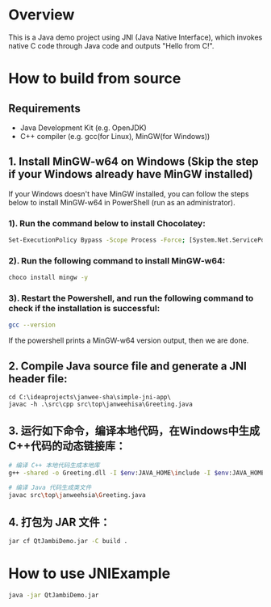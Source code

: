 # Overview

This is a Java demo project using JNI (Java Native Interface), 
    which invokes native C code through Java code and outputs "Hello from C!".

# How to build from source

## Requirements
- Java Development Kit (e.g. OpenJDK)
- C++ compiler (e.g. gcc(for Linux), MinGW(for Windows))

## 1. Install MinGW-w64 on Windows (Skip the step if your Windows already have MinGW installed)

If your Windows doesn't have MinGW installed, 
    you can follow the steps below to install MinGW-w64 in PowerShell (run as an administrator). 

### 1). Run the command below to install Chocolatey:
```bash
Set-ExecutionPolicy Bypass -Scope Process -Force; [System.Net.ServicePointManager]::SecurityProtocol = [System.Net.ServicePointManager]::SecurityProtocol -bor 3072; iex ((New-Object System.Net.WebClient).DownloadString('https://chocolatey.org/install.ps1'))
```

### 2). Run the following command to install MinGW-w64:
```bash
choco install mingw -y
```

### 3). Restart the Powershell, and run the following command to check if the installation is successful:
```bash
gcc --version
```
If the powershell prints a MinGW-w64 version output, then we are done.

## 2. Compile Java source file and generate a JNI header file:
```
cd C:\ideaprojects\janwee-sha\simple-jni-app\
javac -h .\src\cpp src\top\janweehisa\Greeting.java
```

## 3. 运行如下命令，编译本地代码，在Windows中生成C++代码的动态链接库：
```bash
# 编译 C++ 本地代码生成本地库
g++ -shared -o Greeting.dll -I $env:JAVA_HOME\include -I $env:JAVA_HOME\include\win32 src\cpp\Greeting.cpp

# 编译 Java 代码生成类文件
javac src\top\janweehsia\Greeting.java
```

## 4. 打包为 JAR 文件：

```bash
jar cf QtJambiDemo.jar -C build .
```

# How to use JNIExample

```bash
java -jar QtJambiDemo.jar
```